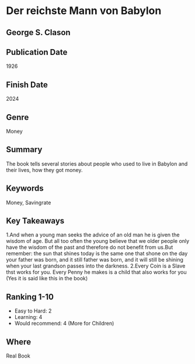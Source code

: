 # Der reichste Mann von Babylon

## George S. Clason


## Publication Date
1926

## Finish Date
2024

## Genre
Money

## Summary
The book tells several stories about people who used to live in Babylon and their lives, how they got money.

## Keywords
Money, Savingrate

## Key Takeaways
1.And when a young man seeks the advice of an old man he is given the wisdom of age. But all too often the young believe that we older people only have the wisdom
of the past and therefore do not benefit from us.But remember: the sun that shines today is the same one that shone on the day your father was born, and it still
father was born, and it will still be shining when your last grandson passes into the darkness.
2.Every Coin is a Slave thst works for you. Every Penny he makes is a child that also works for you (Yes it is said like this in the book)

## Ranking 1-10
- Easy to Hard: 2
- Learning: 4
- Would recommend: 4
(More for Children)

## Where
Real Book